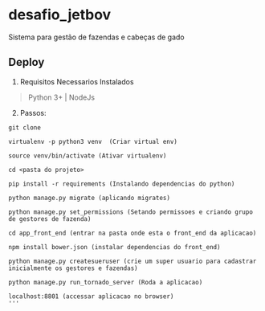 # desafio_jetbov
Sistema para gestão de fazendas e cabeças de gado

## Deploy

1. Requisitos Necessarios Instalados
> Python 3+ | NodeJs

2. Passos:
```
git clone 

virtualenv -p python3 venv  (Criar virtual env)

source venv/bin/activate (Ativar virtualenv)

cd <pasta do projeto> 

pip install -r requirements (Instalando dependencias do python)

python manage.py migrate (aplicando migrates)

python manage.py set_permissions (Setando permissoes e criando grupo de gestores de fazenda)

cd app_front_end (entrar na pasta onde esta o front_end da aplicacao)

npm install bower.json (instalar dependencias do front_end)

python manage.py createsueruser (crie um super usuario para cadastrar inicialmente os gestores e fazendas)

python manage.py run_tornado_server (Roda a aplicacao)

localhost:8801 (accessar aplicacao no browser)
'''
